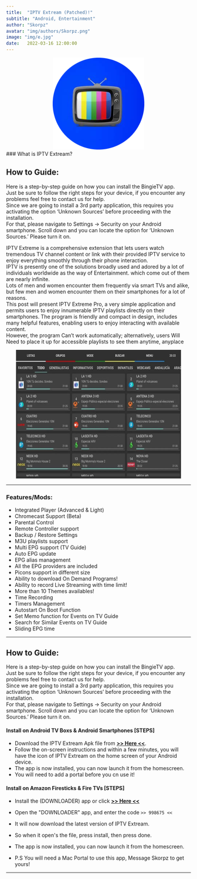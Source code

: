```yaml
---
title:  "IPTV Extream (Patched)!"
subtitle: "Android, Entertainment"
author: "Skorpz"
avatar: "img/authors/Skorpz.png"
image: "img/e.jpg"
date:   2022-03-16 12:00:00
---
```


<div style="text-align: center"><img src="img/post/IPTV/iptv.png" width="250" height="250" /></div>
### What is IPTV Extream?

## How to Guide:
<p>Here is a step-by-step guide on how you can install the BingieTV app.
<br>
Just be sure to follow the right steps for your device, if you encounter any problems feel free to contact us for help.
<br>
Since we are going to install a 3rd party application, this requires you activating the option ‘Unknown Sources’ before proceeding with the installation.
<br>
For that, please navigate to Settings -> Security on your Android smartphone. Scroll down and you can locate the option for ‘Unknown Sources.’ Please turn it on.
</p>
<p>IPTV Extreme is a comprehensive extension that lets users watch tremendous TV channel content or link with their provided IPTV service to enjoy everything smoothly through their phone interaction.
<br>
IPTV is presently one of the solutions broadly used and adored by a lot of individuals worldwide as the way of Entertainment. which come out of them are nearly infinite.
<br>
Lots of men and women encounter them frequently via smart TVs and alike, but few men and women encounter them on their smartphones for a lot of reasons.
<br>
This post will present IPTV Extreme Pro, a very simple application and permits users to enjoy innumerable IPTV playlists directly on their smartphones. The program is friendly and compact in design, includes many helpful features, enabling users to enjoy interacting with available content.
<br>
However, the program Can’t work automatically; alternatively, users Will Need to place it up for accessible playlists to see them anytime, anyplace</p>

<div style="text-align: center"><img src="img/post/IPTV/IPTV-Extreme.jpg" width="450" height="350" /></div>

---

### Features/Mods:

- Integrated Player (Advanced & Light)
- Chromecast Support (Beta)
- Parental Control
- Remote Controller support
- Backup / Restore Settings
- M3U playlists support
- Multi EPG support (TV Guide)
- Auto EPG update
- EPG alias management
- All the EPG providers are included
- Picons support in different size
- Ability to download On Demand Programs!
- Ability to record Live Streaming with time limit!
- More than 10 Themes availables!
- Time Recording
- Timers Management
- Autostart On Boot Function
- Set Memo function for Events on TV Guide
- Search for Similar Events on TV Guide
- Sliding EPG time


---

## How to Guide:
<p>Here is a step-by-step guide on how you can install the BingieTV app.
<br>
Just be sure to follow the right steps for your device, if you encounter any problems feel free to contact us for help.
<br>
Since we are going to install a 3rd party application, this requires you activating the option ‘Unknown Sources’ before proceeding with the installation.
<br>
For that, please navigate to Settings -> Security on your Android smartphone. Scroll down and you can locate the option for ‘Unknown Sources.’ Please turn it on.
</p>

#### Install on Android TV Boxs & Android Smartphones [STEPS]

- Download the IPTV Extream Apk file from [**>> Here <<**]().
- Follow the on-screen instructions and within a few minutes, you will have the icon of IPTV Extream on the home screen of your Android device.
- The app is now installed, you can now launch it from the homescreen.
- You will need to add a portal before you cn use it!

#### Install on Amazon Firesticks & Fire TVs [STEPS]

- Install the (DOWNLOADER) app or click [**>> Here <<**](https://amzn.to/3oIIJhM)
- Open the "DOWNLOADER" app, and enter the code `>> 998675 <<`
- It will now download the latest version of IPTV Extream.
- So when it open's the file, press install, then press done.
- The app is now installed, you can now launch it from the homescreen.

- P.S You will need a Mac Portal to use this app, Message Skorpz to get yours!

---
